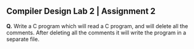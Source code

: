 ## Compiler Design Lab 2 | Assignment 2
**Q.** Write a C program which will read a C program, and will delete all the comments. After deleting all the comments it will write the program in a separate file.

